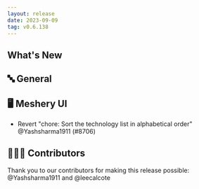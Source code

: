 ```yaml
---
layout: release
date: 2023-09-09
tag: v0.6.138
---
```


## What's New
## 🔤 General
## 🖥 Meshery UI

- Revert "chore: Sort the technology list in alphabetical order" @Yashsharma1911 (#8706)

## 👨🏽‍💻 Contributors

Thank you to our contributors for making this release possible:
@Yashsharma1911 and @leecalcote
